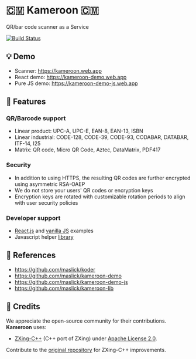 # 🇨🇲 Kameroon 🇨🇲
QR/bar code scanner as a Service

[![Build Status](https://github.com/maslick/kameroon/actions/workflows/master.yml/badge.svg)](https://github.com/maslick/kameroon/actions/workflows/master.yml)


## 💡 Demo
* Scanner: https://kameroon.web.app
* React demo: https://kameroon-demo.web.app
* Pure JS demo: https://kameroon-demo-js.web.app

## 🚀 Features
### QR/Barcode support
* Linear product: UPC-A, UPC-E, EAN-8, EAN-13, ISBN
* Linear industrial: CODE-128, CODE-39, CODE-93, CODABAR, DATABAR, ITF-14, I25
* Matrix: QR code, Micro QR Code, Aztec, DataMatrix, PDF417

### Security
* In addition to using HTTPS, the resulting QR codes are further encrypted using asymmetric RSA-OAEP
* We do not store your users' QR codes or encryption keys
* Encryption keys are rotated with customizable rotation periods to align with user security policies

### Developer support
* [React.js](https://github.com/maslick/kameroon-demo) and [vanilla JS](https://github.com/maslick/kameroon-demo-js) examples
* Javascript helper [library ](https://github.com/maslick/kameroon-lib)

## 🔭 References
* https://github.com/maslick/koder
* https://github.com/maslick/kameroon-demo
* https://github.com/maslick/kameroon-demo-js
* https://github.com/maslick/kameroon-lib

## 🙏 Credits
We appreciate the open-source community for their contributions. **Kameroon** uses:

- [ZXing-C++](https://github.com/zxing-cpp/zxing-cpp) (C++ port of ZXing) under [Apache License 2.0](https://github.com/zxing-cpp/zxing-cpp/blob/master/LICENSE).

Contribute to the [original repository](https://github.com/zxing-cpp/zxing-cpp) for ZXing-C++ improvements.
